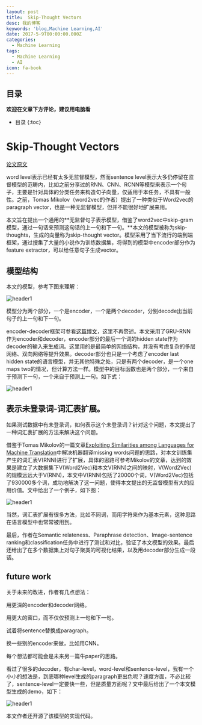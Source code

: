 ```yaml
---
layout: post
title:  Skip-Thought Vectors
desc: 我的博客
keywords: 'blog,Machine Learning,AI'
date: 2017-5-9T00:00:00.000Z
categories:
  - Machine Learning
tags:
  - Machine Learning
  - AI
icon: fa-book
---
```



## 目录
**欢迎在文章下方评论，建议用电脑看**

* 目录
{:toc}

# Skip-Thought Vectors

[论文原文](http://cn.arxiv.org/pdf/1506.06726v1.pdf)

word level表示已经有太多无监督模型，然而sentence level表示大多仍停留在监督模型的范畴内，比如之前分享过的RNN、CNN、RCNN等模型来表示一个句子，主要是针对具体的分类任务来构造句子向量，仅适用于本任务，不具有一般性。之前，Tomas Mikolov（word2vec的作者）提出了一种类似于Word2vec的paragraph vector，也是一种无监督模型，但并不能很好地扩展来用。

本文旨在提出一个通用的**无监督句子表示模型，借鉴了word2vec中skip-gram模型，通过一句话来预测这句话的上一句和下一句。**本文的模型被称为skip-thoughts，生成的向量称为skip-thought vector。模型采用了当下流行的端到端框架，通过搜集了大量的小说作为训练数据集，将得到的模型中encoder部分作为feature extractor，可以给任意句子生成vector。

## 模型结构

本文的模型，参考下图来理解：

<img src="{{ site.img_path }}/Machine Learning/Skip_Thought_Vectors.jpg" alt="header1" style="height:auto!important;width:auto%;max-width:1020px;"/>



模型分为两个部分，一个是encoder，一个是两个decoder，分别decode出当前句子的上一句和下一句。

encoder-decoder框架可参看[这篇博文]()，这里不再赘述。本文采用了GRU-RNN作为encoder和decoder，encoder部分的最后一个词的hidden state作为decoder的输入来生成词。这里用的是最简单的网络结构，并没有考虑复杂的多层网络、双向网络等提升效果。decoder部分也只是一个考虑了encoder last hidden state的语言模型，并无其他特殊之处，只是有两个decoder，是一个one maps two的情况，但计算方法一样。模型中的目标函数也是两个部分，一个来自于预测下一句，一个来自于预测上一句。如下式：


<img src="{{ site.img_path }}/Machine Learning/Skip_Thought_Vectors1.jpg" alt="header1" style="height:auto!important;width:auto%;max-width:1020px;"/>

## 表示未登录词-词汇表扩展。

如果测试数据中有未登录词，如何表示这个未登录词？针对这个问题，本文提出了一种词汇表扩展的方法来解决这个问题。



借鉴于Tomas Mikolov的一篇文章[Exploiting Similarities among Languages for Machine Translation](https://arxiv.org/pdf/1309.4168.pdf)中解决机器翻译missing words问题的思路，对本文训练集产生的词汇表V(RNN)进行了扩展，具体的思路可参考Mikolov的文章，达到的效果是建立了大数据集下V(Word2Vec)和本文V(RNN)之间的映射，V(Word2Vec)的规模远远大于V(RNN)，本文中V(RNN)包括了20000个词，V(Word2Vec)包括了930000多个词，成功地解决了这一问题，使得本文提出的无监督模型有大的应用价值。文中给出了一个例子，如下图：

<img src="{{ site.img_path }}/Machine Learning/Skip_Thought_Vectors2.jpg" alt="header1" style="height:auto!important;width:auto%;max-width:1020px;"/>

当然，词汇表扩展有很多方法，比如不同词，而用字符来作为基本元素，这种思路在语言模型中也常常被用到。

最后，作者在Semantic relateness、Paraphrase detection、Image-sentence ranking和classification任务中进行了测试和对比，验证了本文模型的效果。最后还给出了在多个数据集上对句子聚类的可视化结果，以及用decoder部分生成一段话。

## future work

关于未来的改进，作者有几点想法：

用更深的encoder和decoder网络。

用更大的窗口，而不仅仅预测上一句和下一句。

试着将sentence替换成paragraph。

换一些别的encoder来做，比如用CNN。

每个想法都可能会是未来另一篇牛paper的思路。

看过了很多的decoder，有char-level，word-level和sentence-level，我有一个小小的想法是，到底哪种level生成的paragraph更出色呢？速度方面，不必比较了，sentence-level一定要快一些，但是质量方面呢？文中最后给出了一个本文模型生成的demo，如下：

<img src="{{ site.img_path }}/Machine Learning/Skip_Thought_Vectors4.jpg" alt="header1" style="height:auto!important;width:auto%;max-width:1020px;"/>

本文作者还开源了该模型的实现代码。

